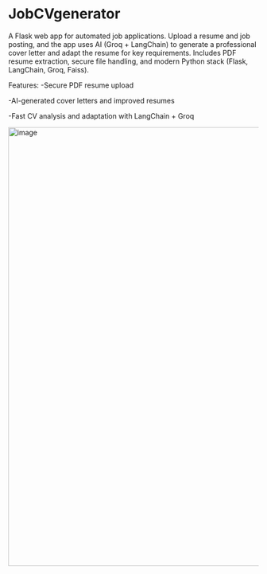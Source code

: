 # JobCVgenerator
A Flask web app for automated job applications. Upload a resume and job posting, and the app uses AI (Groq + LangChain) to generate a professional cover letter and adapt the resume for key requirements. Includes PDF resume extraction, secure file handling, and modern Python stack (Flask, LangChain, Groq, Faiss).

Features:
-Secure PDF resume upload

-AI-generated cover letters and improved resumes

-Fast CV analysis and adaptation with LangChain + Groq

<img width="1658" height="882" alt="image" src="https://github.com/user-attachments/assets/949d7592-d795-4128-9e50-ee38e86f6b63" />
